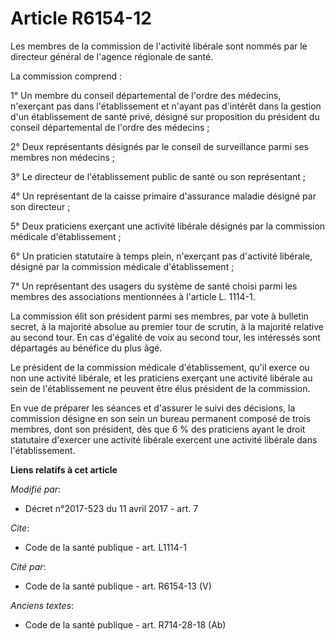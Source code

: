 # Article R6154-12

Les membres de la commission de l'activité libérale sont nommés par le directeur général de l'agence régionale de santé.

La commission comprend :

1° Un membre du conseil départemental de l'ordre des médecins, n'exerçant pas dans l'établissement et n'ayant pas d'intérêt
dans la gestion d'un établissement de santé privé, désigné sur proposition du président du conseil départemental de l'ordre
des médecins ;

2° Deux représentants désignés par le conseil de surveillance parmi ses membres non médecins ;

3° Le directeur de l'établissement public de santé ou son représentant ;

4° Un représentant de la caisse primaire d'assurance maladie désigné par son directeur ;

5° Deux praticiens exerçant une activité libérale désignés par la commission médicale d'établissement ;

6° Un praticien statutaire à temps plein, n'exerçant pas d'activité libérale, désigné par la commission médicale
d'établissement ;

7° Un représentant des usagers du système de santé choisi parmi les membres des associations mentionnées à l'article L.
1114-1.

La commission élit son président parmi ses membres, par vote à bulletin secret, à la majorité absolue au premier tour de
scrutin, à la majorité relative au second tour. En cas d'égalité de voix au second tour, les intéressés sont départagés au
bénéfice du plus âgé.

Le président de la commission médicale d'établissement, qu'il exerce ou non une activité libérale, et les praticiens exerçant
une activité libérale au sein de l'établissement ne peuvent être élus président de la commission.

En vue de préparer les séances et d'assurer le suivi des décisions, la commission désigne en son sein un bureau permanent
composé de trois membres, dont son président, dès que 6 % des praticiens ayant le droit statutaire d'exercer une activité
libérale exercent une activité libérale dans l'établissement.

**Liens relatifs à cet article**

_Modifié par_:

  - Décret n°2017-523 du 11 avril 2017 - art. 7

_Cite_:

  - Code de la santé publique - art. L1114-1

_Cité par_:

  - Code de la santé publique - art. R6154-13 (V)

_Anciens textes_:

  - Code de la santé publique - art. R714-28-18 (Ab)
